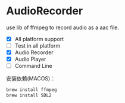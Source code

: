 # AudioRecorder

use lib of ffmpeg to record audio as a aac file.

- [x] All platform support
- [ ] Test in all platform
- [x] Audio Recorder
- [x] Audio Player
- [ ] Command Line

安装依赖(MACOS)：  
```bash
brew install ffmpeg
brew install SDL2
```